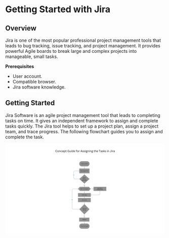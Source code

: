 # Getting Started with Jira
## Overview
Jira is one of the most popular professional project management tools that leads to bug tracking, issue tracking, and project management. It provides powerful Agile boards to break large and complex projects into manageable, small tasks.

**Prerequisites**
- User account.
- Compatible browser.
- Jira software knowledge.

## Getting Started
Jira Software is an agile project management tool that leads to completing tasks on time. It gives an independent framework to assign and complete tasks quickly. The Jira tool helps to set up a project plan, assign a project team, and trace progress. The following flowchart guides you to assign and complete the task. 

![jira](<Concept Guide for Assigning the Tasks in Jira.png>)
